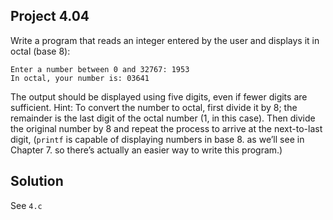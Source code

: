## Project 4.04

Write a program that reads an integer entered by the user and displays it in octal (base 8):  

```
Enter a number between 0 and 32767: 1953  
In octal, your number is: 03641
```

The output should be displayed using five digits, even if fewer digits are sufficient. Hint: To convert the number to octal, first divide it by 8; the remainder is the last digit of the octal number (1, in this case). Then divide the original number by 8 and repeat the process to arrive at the next-to-last digit, (`printf` is capable of displaying numbers in base 8. as we’ll see in Chapter 7. so there’s actually an easier way to write this program.)  

## Solution

See `4.c`